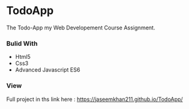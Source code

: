 # TodoApp
The Todo-App my Web Developement Course Assignment.

### Bulid With
- Html5
- Css3
- Advanced Javascript ES6

### View
Full project in ths link here : https://jaseemkhan211.github.io/TodoApp/

